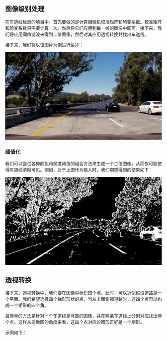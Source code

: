 ## 图像级别处理

在车道线检测的项目中，首先要做的是计算摄像机校准矩阵和畸变系数。校准矩阵和畸变系数只需要计算一次，然后将它们应用到每一帧的图像中即可。接下来，我们将应用阈值滤波来得到二值图像，然后对其应用透视转换并找出车道线。

接下来，我们将以该图片为例进行讲述：

![](/assets/74.jpg)

### 阈值化

我们可以尝试各种颜色和梯度阈值的组合方法来生成一个二值图像，从而仅可能使得车道线清晰可见。例如，对于上图作为输入时，我们期望得到的结果如下：

![](/assets/75.jpg)

## 透视转换

接下来，透视转换中，我们要在图像中标识四个点。此时，可以近似假设道路是一个平面。我们希望选择四个梯形形状的点，当从上面俯视道路时，这四个点可以构成一个矩形的四个角。

最简单的方法是针对一个车道线是竖直的图像，并在两条车道线上分别对应找出两个点。这样从鸟瞰图的角度来看，这四个点对应的图形正好是一个矩形。

示例如下：


















